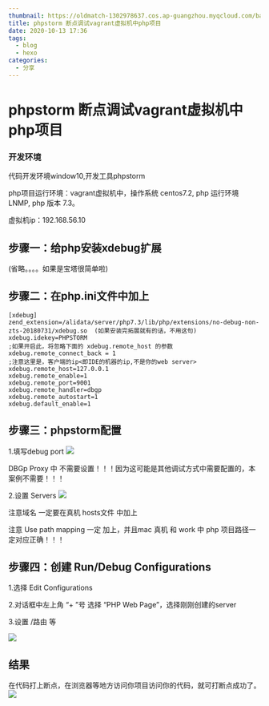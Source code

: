 ```yaml
---
thumbnail: https://oldmatch-1302978637.cos.ap-guangzhou.myqcloud.com/banner/u%3D2477873881%2C3222657671%26fm%3D26%26gp%3D0.png
title: phpstorm 断点调试vagrant虚拟机中php项目
date: 2020-10-13 17:36
tags:
  - blog
  - hexo
categories:
  - 分享
---
```


# phpstorm 断点调试vagrant虚拟机中php项目

### 开发环境
代码开发环境window10,开发工具phpstorm

php项目运行环境：vagrant虚拟机中，操作系统 centos7.2, php 运行环境 LNMP, php 版本 7.3。

虚拟机ip：192.168.56.10

## 步骤一：给php安装xdebug扩展 
(省略。。。。如果是宝塔很简单啦)


## 步骤二：在php.ini文件中加上

    [xdebug]
    zend_extension=/alidata/server/php7.3/lib/php/extensions/no-debug-non-zts-20180731/xdebug.so  (如果安装完拓展就有的话，不用这句)
    xdebug.idekey=PHPSTORM
    ;如果开启此，将忽略下面的 xdebug.remote_host 的参数
    xdebug.remote_connect_back = 1
    ;注意这里是，客户端的ip<即IDE的机器的ip,不是你的web server>
    xdebug.remote_host=127.0.0.1
    xdebug.remote_enable=1
    xdebug.remote_port=9001
    xdebug.remote_handler=dbgp
    xdebug.remote_autostart=1
    xdebug.default_enable=1
    
## 步骤三：phpstorm配置

1.填写debug port
![](https://oldmatch-1302978637.cos.ap-guangzhou.myqcloud.com/debug/%E5%BE%AE%E4%BF%A1%E5%9B%BE%E7%89%87_20201013172411.png)

DBGp Proxy 中 不需要设置！！！因为这可能是其他调试方式中需要配置的，本案例不需要！！！

2.设置 Servers
![](https://oldmatch-1302978637.cos.ap-guangzhou.myqcloud.com/debug/%E5%BE%AE%E4%BF%A1%E5%9B%BE%E7%89%87_20201013172631.png)

注意域名 一定要在真机 hosts文件 中加上

注意 Use path mapping 一定 加上，并且mac 真机 和  work  中 php 项目路径一定对应正确！！！

## 步骤四：创建 Run/Debug  Configurations
1.选择 Edit Configurations

2.对话框中左上角 “+ ”号 选择 “PHP Web Page”，选择刚刚创建的server

3.设置 /路由 等

![](https://oldmatch-1302978637.cos.ap-guangzhou.myqcloud.com/debug/%E5%BE%AE%E4%BF%A1%E5%9B%BE%E7%89%87_20201013172835.png)


## 结果
在代码打上断点，在浏览器等地方访问你项目访问你的代码，就可打断点成功了。
![](https://oldmatch-1302978637.cos.ap-guangzhou.myqcloud.com/debug/%E5%BE%AE%E4%BF%A1%E5%9B%BE%E7%89%87_20201013173202.png)